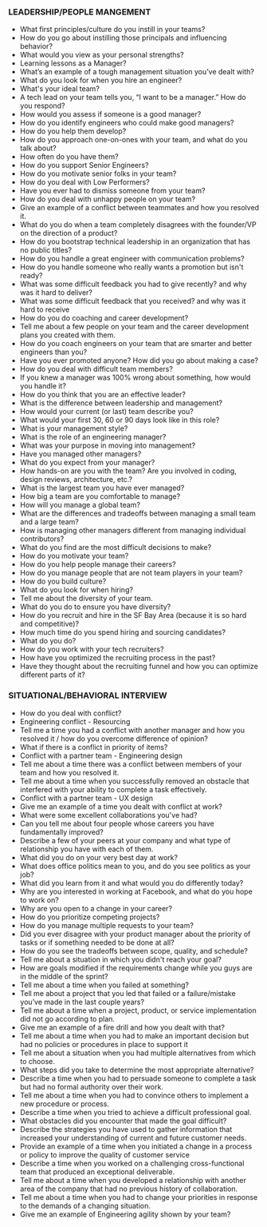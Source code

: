 
### LEADERSHIP/PEOPLE MANGEMENT
* What first principles/culture do you instill in your teams?
* How do you go about instilling those principals and influencing behavior?
* What would you view as your personal strengths?
* Learning lessons as a Manager?
* What’s an example of a tough management situation you’ve dealt with?
* What do you look for when you hire an engineer?
* What's your ideal team?
* A tech lead on your team tells you, “I want to be a manager.” How do you respond?
* How would you assess if someone is a good manager?
* How do you identify engineers who could make good managers?
* How do you help them develop?
* How do you approach one-on-ones with your team, and what do you talk about?
* How often do you have them?
* How do you support Senior Engineers?
* How do you motivate senior folks in your team?
* How do you deal with  Low Performers?
* Have you ever had to dismiss someone from your team?
* How do you deal with unhappy people on your team?
* Give an example of a conflict between teammates and how you resolved it.
* What do you do when a team completely disagrees with the founder/VP on the direction of a product?
* How do you bootstrap technical leadership in an organization that has no public titles?
* How do you handle a great engineer with communication problems?
* How do you handle someone who really wants a promotion but isn't ready?
* What was some difficult feedback you had to give recently? and why was it hard to deliver?
* What was some difficult feedback that you received? and why was it hard to receive
* How do you do coaching and career development?
* Tell me about a few people on your team and the career development plans you created with them.
* How do you coach engineers on your team that are smarter and better engineers than you?
* Have you ever promoted anyone? How did you go about making a case?
* How do you deal with difficult team members?
* If you knew a manager was 100% wrong about something, how would you handle it?
* How do you think that you are an effective leader?
* What is the difference between leadership and management?
* How would your current (or last) team describe you?
* What would your first 30, 60 or 90 days look like in this role?
* What is your management style?
* What is the role of an engineering manager?
* What was your purpose in moving into management?
* Have you managed other managers?
* What do you expect from your manager?
* How hands-on are you with the team? Are you involved in coding, design reviews, architecture, etc.?
* What is the largest team you have ever managed?
* How big a team are you comfortable to manage?
* How will you manage a global team?
* What are the differences and tradeoffs between managing a small team and a large team?
* How is managing other managers different from managing individual contributors?
* What do you find are the most difficult decisions to make?
* How do you motivate your team?
* How do you help people manage their careers?
* How do you manage people that are not team players in your team?
* How do you build culture?
* What do you look for when hiring?
* Tell me about the diversity of your team.
* What do you do to ensure you have diversity?
* How do you recruit and hire in the SF Bay Area (because it is so hard and competitive)?
* How much time do you spend hiring and sourcing candidates?
* What do you do?
* How do you work with your tech recruiters?
* How have you optimized the recruiting process in the past?
* Have they thought about the recruiting funnel and how you can optimize different parts of it?
### SITUATIONAL/BEHAVIORAL INTERVIEW
* How do you deal with conflict?
* Engineering conflict - Resourcing
* Tell me a time you had a conflict with another manager and how you resolved it / how do you overcome difference of opinion?
* What if there is a conflict in priority of items?
* Conflict with a partner team - Engineering design 
* Tell me about a time there was a conflict between members of your team and how you resolved it.
* Tell me about a time when you successfully removed an obstacle that interfered with your ability to complete a task effectively.
* Conflict with a partner team - UX design
* Give me an example of a time you dealt with conflict at work?
* What were some excellent collaborations you've had?
* Can you tell me about four people whose careers you have fundamentally improved?
* Describe a few of your peers at your company and what type of relationship you have with each of them.
* What did you do on your very best day at work?
* What does office politics mean to you, and do you see politics as your job?
* What did you learn from it and what would you do differently today?
* Why are you interested in working at Facebook, and what do you hope to work on?
* Why are you open to a change in your career?
* How do you prioritize competing projects?
* How do you manage multiple requests to your team?
* Did you ever disagree with your product manager about the priority of tasks or if something needed to be done at all?
* How do you see the tradeoffs between scope, quality, and schedule?
* Tell me about a situation in which you didn't reach your goal?
* How are goals modified if the requirements change while you guys are in the middle of the sprint?
* Tell me about a time when you failed at something?
* Tell me about a project that you led that failed or a failure/mistake you’ve made in the last couple years?
* Tell me about a time when a project, product, or service implementation did not go according to plan.
* Give me an example of a fire drill and how you dealt with that?
* Tell me about a time when you had to make an important decision but had no policies or procedures in place to support it
* Tell me about a situation when you had multiple alternatives from which to choose.
* What steps did you take to determine the most appropriate alternative?
* Describe a time when you had to persuade someone to complete a task but had no formal authority over their work.
* Tell me about a time when you had to convince others to implement a new procedure or process.
* Describe a time when you tried to achieve a difficult professional goal.
* What obstacles did you encounter that made the goal difficult?
* Describe the strategies you have used to gather information that increased your understanding of current and future customer needs.
* Provide an example of a time when you initiated a change in a process or policy to improve the quality of customer service
* Describe a time when you worked on a challenging cross-functional team that produced an exceptional deliverable.
* Tell me about a time when you developed a relationship with another area of the company that had no previous history of collaboration.
* Tell me about a time when you had to change your priorities in response to the demands of a changing situation.
* Give me an example of Engineering agility shown by your team?
